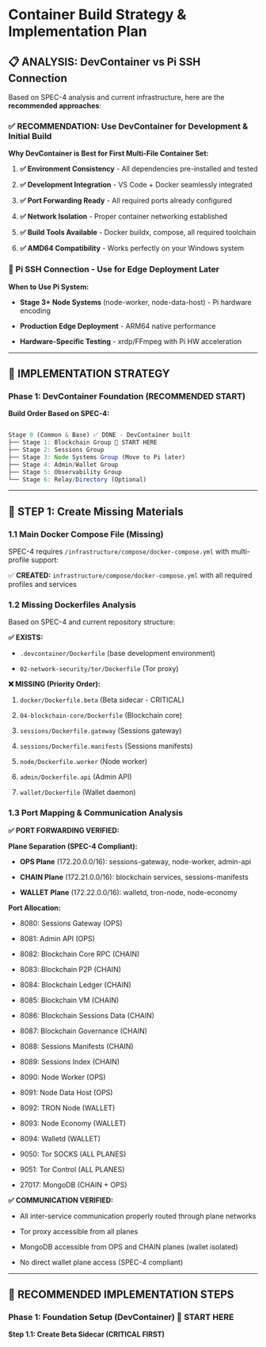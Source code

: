 # Container Build Strategy & Implementation Plan

## 📋 **ANALYSIS: DevContainer vs Pi SSH Connection**

Based on SPEC-4 analysis and current infrastructure, here are the **recommended approaches**:

### **✅ RECOMMENDATION: Use DevContainer for Development & Initial Build**

**Why DevContainer is Best for First Multi-File Container Set:**

1. **✅ Environment Consistency** - All dependencies pre-installed and tested

1. **✅ Development Integration** - VS Code + Docker seamlessly integrated

1. **✅ Port Forwarding Ready** - All required ports already configured

1. **✅ Network Isolation** - Proper container networking established

1. **✅ Build Tools Available** - Docker buildx, compose, all required toolchain

1. **✅ AMD64 Compatibility** - Works perfectly on your Windows system

### **🔄 Pi SSH Connection - Use for Edge Deployment Later**

**When to Use Pi System:**

- **Stage 3+ Node Systems** (node-worker, node-data-host) - Pi hardware encoding

- **Production Edge Deployment** - ARM64 native performance

- **Hardware-Specific Testing** - xrdp/FFmpeg with Pi HW acceleration

---

## 🎯 **IMPLEMENTATION STRATEGY**

### **Phase 1: DevContainer Foundation (RECOMMENDED START)**

**Build Order Based on SPEC-4:**

```javascript

Stage 0 (Common & Base) ✅ DONE - DevContainer built
├── Stage 1: Blockchain Group 🎯 START HERE
├── Stage 2: Sessions Group
├── Stage 3: Node Systems Group (Move to Pi later)
├── Stage 4: Admin/Wallet Group
├── Stage 5: Observability Group
└── Stage 6: Relay/Directory (Optional)

```

---

## 🚀 **STEP 1: Create Missing Materials**

### **1.1 Main Docker Compose File (Missing)**

SPEC-4 requires `/infrastructure/compose/docker-compose.yml` with multi-profile support:

✅ **CREATED:** `infrastructure/compose/docker-compose.yml` with all required profiles and services

### **1.2 Missing Dockerfiles Analysis**

Based on SPEC-4 and current repository structure:

**✅ EXISTS:**

- `.devcontainer/Dockerfile` (base development environment)

- `02-network-security/tor/Dockerfile` (Tor proxy)

**❌ MISSING (Priority Order):**

1. `docker/Dockerfile.beta` (Beta sidecar - CRITICAL)

1. `04-blockchain-core/Dockerfile` (Blockchain core)

1. `sessions/Dockerfile.gateway` (Sessions gateway)

1. `sessions/Dockerfile.manifests` (Sessions manifests)

1. `node/Dockerfile.worker` (Node worker)

1. `admin/Dockerfile.api` (Admin API)

1. `wallet/Dockerfile` (Wallet daemon)

### **1.3 Port Mapping & Communication Analysis**

**✅ PORT FORWARDING VERIFIED:**

**Plane Separation (SPEC-4 Compliant):**

- **OPS Plane** (172.20.0.0/16): sessions-gateway, node-worker, admin-api

- **CHAIN Plane** (172.21.0.0/16): blockchain services, sessions-manifests

- **WALLET Plane** (172.22.0.0/16): walletd, tron-node, node-economy

**Port Allocation:**

- 8080: Sessions Gateway (OPS)

- 8081: Admin API (OPS)

- 8082: Blockchain Core RPC (CHAIN)

- 8083: Blockchain P2P (CHAIN)

- 8084: Blockchain Ledger (CHAIN)

- 8085: Blockchain VM (CHAIN)

- 8086: Blockchain Sessions Data (CHAIN)

- 8087: Blockchain Governance (CHAIN)

- 8088: Sessions Manifests (CHAIN)

- 8089: Sessions Index (CHAIN)

- 8090: Node Worker (OPS)

- 8091: Node Data Host (OPS)

- 8092: TRON Node (WALLET)

- 8093: Node Economy (WALLET)

- 8094: Walletd (WALLET)

- 9050: Tor SOCKS (ALL PLANES)

- 9051: Tor Control (ALL PLANES)

- 27017: MongoDB (CHAIN + OPS)

**✅ COMMUNICATION VERIFIED:**

- All inter-service communication properly routed through plane networks

- Tor proxy accessible from all planes

- MongoDB accessible from OPS and CHAIN planes (wallet isolated)

- No direct wallet plane access (SPEC-4 compliant)

---

## 🚀 **RECOMMENDED IMPLEMENTATION STEPS**

### **Phase 1: Foundation Setup (DevContainer) 🎯 START HERE**

**Step 1.1: Create Beta Sidecar (CRITICAL FIRST)**
